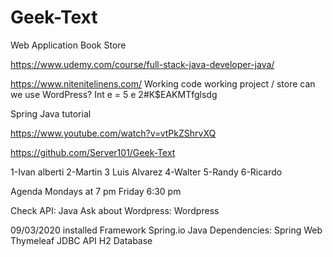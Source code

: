 # Geek-Text
Web Application Book Store

https://www.udemy.com/course/full-stack-java-developer-java/


https://www.nitenitelinens.com/
Working code
working project / store
can we use WordPress?
Int e  = 5
e 2#K$EAKMTfglsdg

Spring Java tutorial

https://www.youtube.com/watch?v=vtPkZShrvXQ

https://github.com/Server101/Geek-Text

1-Ivan alberti
2-Martin 
3 Luis Alvarez
4-Walter
5-Randy
6-Ricardo

Agenda
Mondays at 7 pm
Friday 6:30 pm

Check API:
Java
Ask about Wordpress:
Wordpress

09/03/2020
installed Framework Spring.io Java 
Dependencies:
 Spring Web
 Thymeleaf
 JDBC API
 H2 Database
